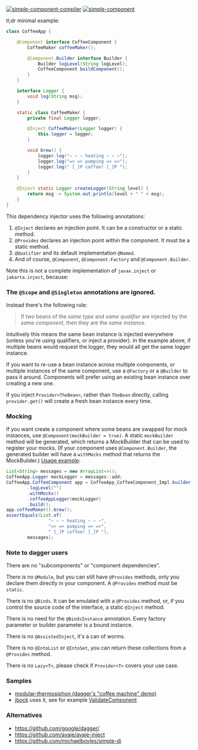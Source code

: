 [![simple-component-compiler](https://maven-badges.herokuapp.com/maven-central/io.github.jbock-java/simple-component-compiler/badge.svg?color=grey&subject=simple-component-compiler)](https://maven-badges.herokuapp.com/maven-central/io.github.jbock-java/simple-component-compiler)
[![simple-component](https://maven-badges.herokuapp.com/maven-central/io.github.jbock-java/simple-component/badge.svg?subject=simple-component)](https://maven-badges.herokuapp.com/maven-central/io.github.jbock-java/simple-component)

tl;dr minimal example:

```java
class CoffeeApp {

    @Component interface CoffeeComponent {
        CoffeeMaker coffeeMaker();

        @Component.Builder interface Builder {
            Builder logLevel(String logLevel);
            CoffeeComponent buildComponent();
        }
    }

    interface Logger {
        void log(String msg);
    }

    static class CoffeeMaker {
        private final Logger logger;

        @Inject CoffeeMaker(Logger logger) {
            this.logger = logger;
        }

        void brew() {
            logger.log("~ ~ ~ heating ~ ~ ~");
            logger.log("=> => pumping => =>");
            logger.log(" [_]P coffee! [_]P ");
        }
    }

    @Inject static Logger createLogger(String level) {
        return msg -> System.out.println(level + " " + msg);
    }
}
```

This dependency injector uses the following annotations:
1. `@Inject` declares an injection point. It can be a constructor or a static method.
2. `@Provides` declares an injection point within the component. It must be a static method.
3. `@Qualifier` and its default implementation `@Named`.
4. And of course, `@Component`, `@Component.Factory` and `@Component.Builder`.

Note this is not a complete implementation of `javax.inject` or `jakarta.inject`, because:

### The `@Scope` and `@Singleton` annotations are ignored.

Instead there's the following rule:

> If two beans of the *same type* and *same qualifier* are injected by the *same component*, then they are the *same instance*.

Intuitively this means the same bean instance is injected everywhere (unless you're using qualifiers, or inject a provider).
In the example above, if multiple beans would request the logger, they would all get the same logger instance.

If you want to re-use a bean instance across multiple components, or multiple instances of the same component, use a `@Factory` or a `@Builder` to pass it around.
Components will prefer using an existing bean instance over creating a new one.

If you inject `Provider<TheBean>`, rather than `TheBean` directly, calling `provider.get()` will create a fresh bean instance every time.

### Mocking

If you want create a component where some beans are swapped for mock instances, use `@Component(mockBuilder = true)`.
A static `mockBuilder` method will be generated, which returns a MockBuilder that can be used to register your mocks.
(If your component uses `@Component.Builder`, the generated builder will have a `withMocks` method that returns the MockBuilder.)
[Usage example](https://github.com/jbock-java/modular-thermosiphon):

```java
List<String> messages = new ArrayList<>();
CoffeeApp.Logger mockLogger = messages::add;
CoffeeApp.CoffeeComponent app = CoffeeApp_CoffeeComponent_Impl.builder()
        .logLevel("")
        .withMocks()
        .coffeeAppLogger(mockLogger)
        .build();
app.coffeeMaker().brew();
assertEquals(List.of(
                "~ ~ ~ heating ~ ~ ~",
                "=> => pumping => =>",
                " [_]P coffee! [_]P "),
        messages);
```

### Note to dagger users

There are no "subcomponents" or "component dependencies".

There is no `@Module`, but you can still have `@Provides` methods, only you declare them directly in your component.
A `@Provides` method must be `static`.

There is no `@Binds`.
It can be emulated with a `@Provides` method, or, if you control the source code of the interface, a static `@Inject` method.

There is no need for the `@BindsInstance` annotation. Every factory parameter or builder parameter is a bound instance.

There is no `@AssistedInject`, it's a can of worms.

There is no `@IntoList` or `@IntoSet`, you can return these collections from a `@Provides` method.

There is no `Lazy<T>`, please check if `Provider<T>` covers your use case.

### Samples

* [modular-thermosiphon (dagger's "coffee machine" demo)](https://github.com/jbock-java/modular-thermosiphon)
* [jbock](https://github.com/jbock-java/jbock) uses it, see for example [ValidateComponent](https://github.com/jbock-java/jbock/blob/master/compiler/src/main/java/net/jbock/validate/ValidateComponent.java)

### Alternatives

* https://github.com/google/dagger/
* https://github.com/avaje/avaje-inject
* https://github.com/michaelboyles/simple-di
